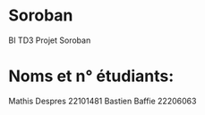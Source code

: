 # Soroban
BI TD3
Projet Soroban

# Noms et n° étudiants:
Mathis Despres 22101481
Bastien Baffie 22206063
